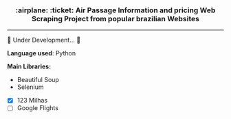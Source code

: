 <h3 align="center"> :airplane: :ticket: Air Passage Information and pricing Web Scraping Project from popular brazilian Websites </h3>

---
:hammer: Under Development... :tractor:

<b>Language used</b>: Python 

<b>Main Libraries:</b>
* Beautiful Soup
* Selenium




- [x] 123 Milhas
- [ ] Google Flights
